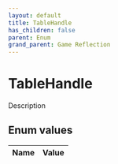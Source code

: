 ```yaml
---
layout: default
title: TableHandle
has_children: false
parent: Enum
grand_parent: Game Reflection
---
```

# TableHandle
Description 

## Enum values
| Name | Value |
|:-------------|:--------------|
